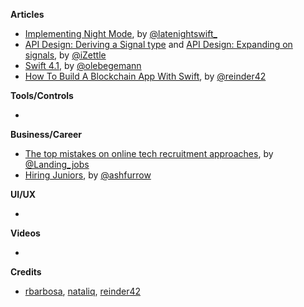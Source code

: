 
**Articles**

* [Implementing Night Mode](https://www.latenightswift.com/2018/04/26/implementing-night-mode/), by [@latenightswift_](https://twitter.com/latenightswift_)
* [API Design: Deriving a Signal type](https://medium.com/izettle-engineering/deriving-signal-2adb8687e9bf) and [API Design: Expanding on signals](https://medium.com/izettle-engineering/expanding-on-signals-ad25daee4d64), by [@iZettle](https://twitter.com/iZettle)
* [Swift 4.1](https://oleb.net/blog/2018/04/swift-4-1/), by [@olebegemann](https://twitter.com/olebegemann)
* [How To Build A Blockchain App With Swift](https://learnappmaking.com/blockchain-app-swift-how-to/), by [@reinder42](https://twitter.com/reinder42)

**Tools/Controls**

* 

**Business/Career**

* [The top mistakes on online tech recruitment approaches](https://blog.landing.jobs/the-top-mistakes-on-online-tech-recruitment-approaches-665db38e979f), by [@Landing_jobs](https://twitter.com/Landing_jobs)
* [Hiring Juniors](https://ashfurrow.com/blog/hiring-juniors/), by [@ashfurrow](https://twitter.com/ashfurrow)

**UI/UX**

* 

**Videos**

* 

**Credits**

* [rbarbosa](https://github.com/rbarbosa), [nataliq](https://github.com/nataliq), [reinder42](https://github.com/reinder42)
